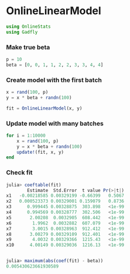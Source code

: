 
# OnlineLinearModel


````julia
using OnlineStats
using Gadfly
````





### Make true beta
````julia
p = 10
beta = [0, 0, 1, 1, 2, 2, 3, 3, 4, 4]
````





### Create model with the first batch
````julia
x = rand(100, p)
y = x * beta + randn(100)

fit = OnlineLinearModel(x, y)
````





### Update model with many batches
````julia
for i = 1:10000
    x = rand(100, p)
    y = x * beta + randn(100)
    update!(fit, x, y)
end
````





### Check fit
````julia
julia> coeftable(fit)
        Estimate  Std.Error  t value Pr(>|t|)
x1   -0.00218585 0.00329199 -0.66399   0.5067
x2   0.000523373 0.00329001 0.159079   0.8736
x3      0.999445 0.00328875  303.898   <1e-99
x4      0.994569 0.00328777  302.506   <1e-99
x5       2.00208  0.0032905  608.442   <1e-99
x6        1.9962  0.0032882  607.079   <1e-99
x7        3.0015 0.00328963  912.412   <1e-99
x8       3.00279 0.00329109  912.401   <1e-99
x9        4.0032 0.00329366  1215.43   <1e-99
x10      4.00149 0.00329036  1216.13   <1e-99


julia> maximum(abs(coef(fit) - beta))
0.005430623661930589

````


